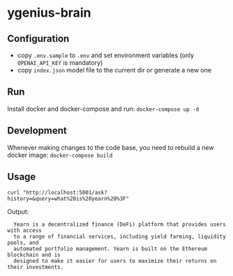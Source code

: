 # ygenius-brain

## Configuration

- copy `.env.sample` to `.env` and set environment variables (only `OPENAI_API_KEY` is mandatory)
- copy `index.json` model file to the current dir or generate a new one

## Run

Install docker and docker-compose and run:
`docker-compose up -d`

## Development

Whenever making changes to the code base, you need to rebuild a new docker image:
`docker-compose build`

## Usage

`curl "http://localhost:5001/ask?history=&query=what%20is%20yearn%20%3F"`

Output:

```
  Yearn is a decentralized finance (DeFi) platform that provides users with access
  to a range of financial services, including yield farming, liquidity pools, and
  automated portfolio management. Yearn is built on the Ethereum blockchain and is
  designed to make it easier for users to maximize their returns on their investments.
```
